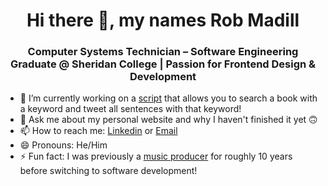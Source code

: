 <h1 align="center"> Hi there 👋, my names Rob Madill</h1>
<h3 align="center">Computer Systems Technician – Software Engineering Graduate @ Sheridan College | Passion for Frontend Design & Development</h3>

- 🔭 I’m currently working on a [script](https://github.com/RobMadill/Read4Public) that allows you to search a book with a keyword and tweet all sentences with that keyword! 
- 💬 Ask me about my personal website and why I haven't finished it yet 🙃
- 📫 How to reach me: [Linkedin](https://www.linkedin.com/in/robert-madill/) or [Email](robertmadill17@gmail.com)
- 😄 Pronouns: He/Him
- ⚡ Fun fact: I was previously a [music producer](https://soundcloud.com/robmadill) for roughly 10 years before switching to software development!

<!--
**RobMadill/RobMadill** is a ✨ _special_ ✨ repository because its `README.md` (this file) appears on your GitHub profile.

Here are some ideas to get you started:

- 🔭 I’m currently working on ...
- 🌱 I’m currently learning ...
- 👯 I’m looking to collaborate on ...
- 🤔 I’m looking for help with ...
- 💬 Ask me about ...
- 📫 How to reach me: ...
- 😄 Pronouns: ...
- ⚡ Fun fact: ...
-->
